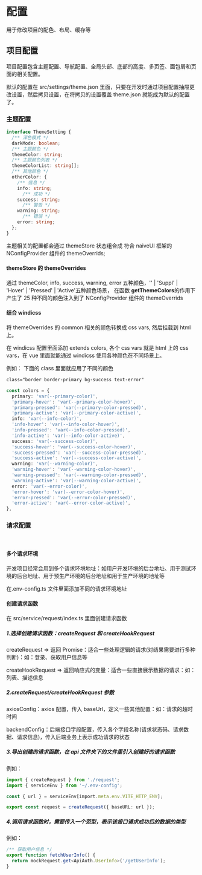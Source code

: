 # 配置

用于修改项目的配色、布局、缓存等

## 项目配置

项目配置包含主题配置、导航配置、全局头部、底部的高度、多页签、面包屑和页面的相关配置。

默认的配置在 src/settings/theme.json 里面，只要在开发时通过项目配置抽屉更改设置，然后拷贝设置，在将拷贝的设置覆盖 theme.json 就能成为默认的配置了。

### 主题配置

```typescript
interface ThemeSetting {
  /** 深色模式 */
  darkMode: boolean;
  /** 主题颜色 */
  themeColor: string;
  /** 主题颜色列表 */
  themeColorList: string[];
  /** 其他颜色 */
  otherColor: {
    /** 信息 */
  	info: string;
	  /** 成功 */
  	success: string;
	  /** 警告 */
  	warning: string;
	  /** 错误 */
  	error: string;
  };
}
```

主题相关的配置都会通过 themeStore 状态组合成 符合 naiveUI 框架的 NConfigProvider 组件的 themeOverrids;

#### themeStore 的 themeOverrides

通过 themeColor, info, success, warning, error 五种颜色，'' | 'Suppl' | 'Hover' | 'Pressed' | 'Active'五种颜色场景， 在函数 **getThemeColors**的作用下产生了 25 种不同的颜色注入到了 NConfigProvider 组件的 themeOverrids

#### 结合 windicss

将 themeOverrides 的 common 相关的颜色转换成 css vars, 然后挂载到 html 上。

在 windicss 配置里面添加 extends colors, 各个 css vars 就是 html 上的 css vars，在 vue 里面就能通过 windicss 使用各种颜色在不同场景上。

例如： 下面的 class 里面就应用了不同的颜色

```css
class="border border-primary bg-success text-error"
```

```typescript
const colors = {
  primary: 'var(--primary-color)',
  'primary-hover': 'var(--primary-color-hover)',
  'primary-pressed': 'var(--primary-color-pressed)',
  'primary-active': 'var(--primary-color-active)',
  info: 'var(--info-color)',
  'info-hover': 'var(--info-color-hover)',
  'info-pressed': 'var(--info-color-pressed)',
  'info-active': 'var(--info-color-active)',
  success: 'var(--success-color)',
  'success-hover': 'var(--success-color-hover)',
  'success-pressed': 'var(--success-color-pressed)',
  'success-active': 'var(--success-color-active)',
  warning: 'var(--warning-color)',
  'warning-hover': 'var(--warning-color-hover)',
  'warning-pressed': 'var(--warning-color-pressed)',
  'warning-active': 'var(--warning-color-active)',
  error: 'var(--error-color)',
  'error-hover': 'var(--error-color-hover)',
  'error-pressed': 'var(--error-color-pressed)',
  'error-active': 'var(--error-color-active)',
},
```

### 请求配置

<br />

#### 多个请求环境

开发项目经常会用到多个请求环境地址：如用户开发环境的后台地址、用于测试环境的后台地址、用于预生产环境的后台地址和用于生产环境的地址等

在.env-config.ts 文件里面添加不同的请求环境地址

#### 创建请求函数

在 src/service/request/index.ts 里面创建请求函数

##### 1.选择创建请求函数：createRequest 和 createHookRequest

createRequest => 返回 Promise：适合一些处理逻辑的请求(对结果需要进行多种判断)：如：登录、获取用户信息等

createHookRequest => 返回响应式的变量：适合一些直接展示数据的请求：如：列表、描述信息

##### 2.createRequest/createHookRequest 参数

axiosConfig：axios 配置，传入 baseUrl，定义一些其他配置：如：请求的超时时间

backendConfig：后端接口字段配置，传入各个字段名称(请求状态码、请求数据、请求信息)，传入后端业务上表示成功请求的状态

##### 3.导出创建的请求函数，在 api 文件夹下的文件里引入创建好的请求函数

例如：

```typescript
import { createRequest } from './request';
import { serviceEnv } from '~/.env-config';

const { url } = serviceEnv[import.meta.env.VITE_HTTP_ENV];

export const request = createRequest({ baseURL: url });
```

##### 4.调用请求函数时，需要传入一个范型，表示该接口请求成功后的数据的类型

例如：

```typescript
/** 获取用户信息 */
export function fetchUserInfo() {
  return mockRequest.get<ApiAuth.UserInfo>('/getUserInfo');
}
```

